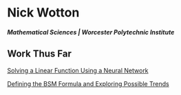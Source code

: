 # Nick Wotton
##### Mathematical Sciences | Worcester Polytechnic Institute

## Work Thus Far
[Solving a Linear Function Using a Neural Network](.../blob/master/Nick/NN_linearfunction01.ipynb)

[Defining the BSM Formula and Exploring Possible Trends](https://github.com/nickwotton/MQP2019/blob/master/Nick/BSM_formula_v01.ipynb)
